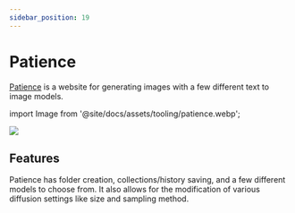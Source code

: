 ```yaml
---
sidebar_position: 19
---
```


# Patience

[Patience](https://www.patience.ai) is a website for generating images with a few different 
text to image models.

import Image from '@site/docs/assets/tooling/patience.webp';

<div style={{textAlign: 'center'}}>
  <img src={Image} style={{width: "750px"}}/>
</div>

## Features

Patience has folder creation, collections/history saving, and a few different models to choose from.
It also allows for the modification of various diffusion settings like size and sampling method.